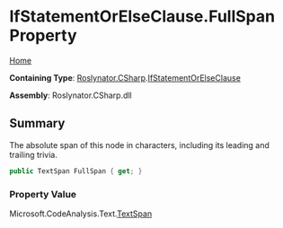 <a name="_Top"></a>

# IfStatementOrElseClause\.FullSpan Property

[Home](../../../../README.md#_Top)

**Containing Type**: [Roslynator.CSharp](../../README.md#_Top)\.[IfStatementOrElseClause](../README.md#_Top)

**Assembly**: Roslynator\.CSharp\.dll

## Summary

The absolute span of this node in characters, including its leading and trailing trivia\.

```csharp
public TextSpan FullSpan { get; }
```

### Property Value

Microsoft\.CodeAnalysis\.Text\.[TextSpan](https://docs.microsoft.com/en-us/dotnet/api/microsoft.codeanalysis.text.textspan)

